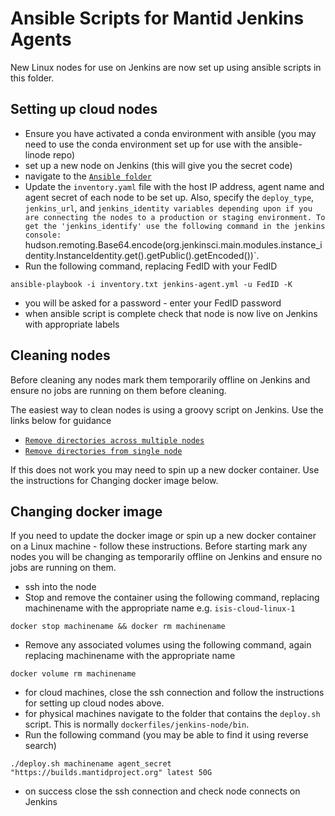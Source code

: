 # Ansible Scripts for Mantid Jenkins Agents

New Linux nodes for use on Jenkins are now set up using ansible scripts in this folder.

## Setting up cloud nodes

- Ensure you have activated a conda environment with ansible (you may need to use the conda environment set up for use with the ansible-linode repo)
- set up a new node on Jenkins (this will give you the secret code)
- navigate to the [`Ansible folder`](https://github.com/mantidproject/dockerfiles/tree/main/Linux/jenkins-node/ansible)
- Update the `inventory.yaml` file with the host IP address, agent name and agent secret of each node to be set up. Also, specify the `deploy_type`, `jenkins_url`, and `jenkins_identity variables depending upon if you are connecting the nodes to a production or staging environment. To get the 'jenkins_identify' use the following command in the jenkins console: `hudson.remoting.Base64.encode(org.jenkinsci.main.modules.instance_identity.InstanceIdentity.get().getPublic().getEncoded())`.
- Run the following command, replacing FedID with your FedID
```
ansible-playbook -i inventory.txt jenkins-agent.yml -u FedID -K
```
- you will be asked for a password - enter your FedID password
- when ansible script is complete check that node is now live on Jenkins with appropriate labels


## Cleaning nodes

Before cleaning any nodes mark them temporarily offline on Jenkins and ensure no jobs are running on them before cleaning.

The easiest way to clean nodes is using a groovy script on Jenkins. Use the links below for guidance
- [`Remove directories across multiple nodes`](https://developer.mantidproject.org/JenkinsConfiguration.html#remove-directories-across-multiple-nodes)
- [`Remove directories from single node`](https://developer.mantidproject.org/JenkinsConfiguration.html#remove-directories-from-single-node)

If this does not work you may need to spin up a new docker container. Use the instructions for Changing docker image below.

## Changing docker image

If you need to update the docker image or spin up a new docker container on a Linux machine - follow these instructions. Before starting mark any nodes you will be changing as temporarily offline on Jenkins and ensure no jobs are running on them. 

- ssh into the node
- Stop and remove the container using the following command, replacing machinename with the appropriate name e.g. `isis-cloud-linux-1`
```
docker stop machinename && docker rm machinename
```
- Remove any associated volumes using the following command, again replacing machinename with the appropriate name
```
docker volume rm machinename
```
- for cloud machines, close the ssh connection and follow the instructions for setting up cloud nodes above.
- for physical machines navigate to the folder that contains the `deploy.sh` script. This is normally `dockerfiles/jenkins-node/bin`.
- Run the following command (you may be able to find it using reverse search)
```
./deploy.sh machinename agent_secret "https://builds.mantidproject.org" latest 50G
```
- on success close the ssh connection and check node connects on Jenkins

